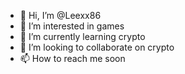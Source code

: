- 👋 Hi, I’m @Leexx86
- 👀 I’m interested in games
- 🌱 I’m currently learning crypto
- 💞️ I’m looking to collaborate on crypto
- 📫 How to reach me soon
<!---
Leexx86/Leexx86 is a ✨ special ✨ repository because its `README.md` (this file) appears on your GitHub profile.
You can click the Preview link to take a look at your changes.
--->
